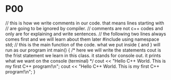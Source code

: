 # P00
// this is how we write comments in our code. that means lines starting with // are going to be ignored by compiler. 
// comments are not c++ codes and only are for explaining and write sentences. 
// the following two lines always comes first and we will learn about them later
#include<iostream>
using namespace std;
// this is the main function of the code. what we put inside { and } will run as our program
int main() { 
    /*
     here we will write the statements 
     cout is the frist statement we learn in this class. it stands for console out.
     it prints what we want on the console (terminal)
    */
    cout << "Hello C++ World. This is my first C++ program!\n";
    cout << "Hello C++ World. This is my first C++ program!\n";
}
